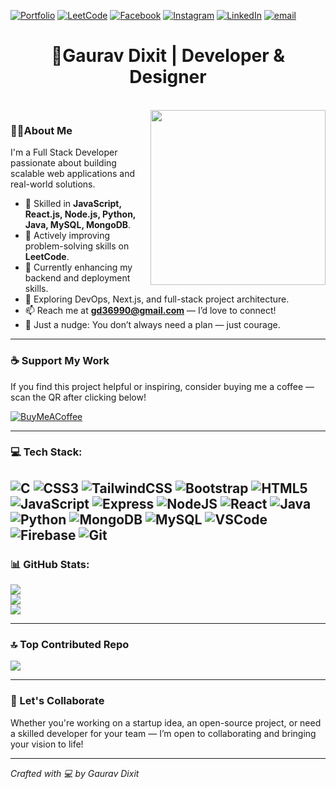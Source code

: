 [![Portfolio](https://img.shields.io/badge/Portfolio-Visit%20Now-%2300C897.svg?style=for-the-badge)](https://gaurav-dixit35.github.io/Portfolio/)
 [![LeetCode](https://img.shields.io/badge/LeetCode-%23FFA116.svg?logo=LeetCode&logoColor=white)](https://leetcode.com/u/Gaurav_Dixit_28/) [![Facebook](https://img.shields.io/badge/Facebook-%231877F2.svg?logo=Facebook&logoColor=white)](https://www.facebook.com/profile.php?id=100070377608503) [![Instagram](https://img.shields.io/badge/Instagram-%23E4405F.svg?logo=Instagram&logoColor=white)](https://www.instagram.com/g_dixit_28/) [![LinkedIn](https://img.shields.io/badge/LinkedIn-%230077B5.svg?logo=linkedin&logoColor=white)](https://www.linkedin.com/in/gaurav-dixit-3b0164229/) [![email](https://img.shields.io/badge/Email-D14836?logo=gmail&logoColor=white)](mailto:gd36990@gmail.com)
<br>

<h1 align="center">👋Gaurav Dixit | Developer & Designer</h1>
<br>
<img align="right" height="280" width="280" src="https://i.postimg.cc/h4mnRW2y/download.gif" />

###  👨‍💻About Me


I'm a Full Stack Developer passionate about building scalable web applications and real-world solutions.
- 💼 Skilled in **JavaScript, React.js, Node.js, Python, Java, MySQL, MongoDB**.
- 🧠 Actively improving problem-solving skills on **LeetCode**.
- 🔭 Currently enhancing my backend and deployment skills.
- 🌱 Exploring DevOps, Next.js, and full-stack project architecture.
- 📫 Reach me at **gd36990@gmail.com** — I’d love to connect!
- 🌟 Just a nudge: You don’t always need a plan — just courage.

---
### ☕ Support My Work  
If you find this project helpful or inspiring, consider buying me a coffee — scan the QR after clicking below!

[![BuyMeACoffee](https://img.shields.io/badge/Buy%20Me%20a%20Coffee-ffdd00?style=for-the-badge&logo=buy-me-a-coffee&logoColor=black)](https://i.postimg.cc/wBPmkSM5/my-qr.jpg)


---
### 💻 Tech Stack:
![C](https://img.shields.io/badge/c-%2300599C.svg?style=for-the-badge&logo=c&logoColor=white) ![CSS3](https://img.shields.io/badge/css3-%231572B6.svg?style=for-the-badge&logo=css3&logoColor=white) ![TailwindCSS](https://img.shields.io/badge/tailwindcss-%2338B2AC.svg?style=for-the-badge&logo=tailwind-css&logoColor=white) ![Bootstrap](https://img.shields.io/badge/bootstrap-%238511FA.svg?style=for-the-badge&logo=bootstrap&logoColor=white) ![HTML5](https://img.shields.io/badge/html5-%23E34F26.svg?style=for-the-badge&logo=html5&logoColor=white) ![JavaScript](https://img.shields.io/badge/javascript-%23323330.svg?style=for-the-badge&logo=javascript&logoColor=%23F7DF1E) ![Express](https://img.shields.io/badge/Express.js-%23000000.svg?style=for-the-badge&logo=express&logoColor=white)  ![NodeJS](https://img.shields.io/badge/node.js-6DA55F?style=for-the-badge&logo=node.js&logoColor=white) ![React](https://img.shields.io/badge/react-%2320232a.svg?style=for-the-badge&logo=react&logoColor=%2361DAFB) ![Java](https://img.shields.io/badge/Java-%23ED8B00.svg?style=for-the-badge&logo=openjdk&logoColor=white) ![Python](https://img.shields.io/badge/python-%233776AB.svg?style=for-the-badge&logo=python&logoColor=white) ![MongoDB](https://img.shields.io/badge/MongoDB-%234ea94b.svg?style=for-the-badge&logo=mongodb&logoColor=white)  ![MySQL](https://img.shields.io/badge/mysql-4479A1.svg?style=for-the-badge&logo=mysql&logoColor=white) ![VSCode](https://img.shields.io/badge/VSCode-%23007ACC.svg?style=for-the-badge&logo=visualstudiocode&logoColor=white) ![Firebase](https://img.shields.io/badge/Firebase-%23039BE5.svg?style=for-the-badge&logo=firebase&logoColor=white) ![Git](https://img.shields.io/badge/Git-%23F05033.svg?style=for-the-badge&logo=git&logoColor=white)
---

### 📊 GitHub Stats:
![](https://github-readme-stats.vercel.app/api?username=gaurav-dixit35&theme=dark&hide_border=false&include_all_commits=true&count_private=true)<br/>
![](https://nirzak-streak-stats.vercel.app/?user=gaurav-dixit35&theme=dark&hide_border=false)<br/>
![](https://github-readme-stats.vercel.app/api/top-langs/?username=gaurav-dixit35&theme=dark&hide_border=false&include_all_commits=true&count_private=true&layout=compact)

---
### 🔝 Top Contributed Repo
![](https://github-contributor-stats.vercel.app/api?username=gaurav-dixit35&limit=5&theme=dark&combine_all_yearly_contributions=true)

---
### 🚀 Let's Collaborate

Whether you're working on a startup idea, an open-source project, or need a skilled developer for your team — I’m open to collaborating and bringing your vision to life!

---

*Crafted with 💻 by Gaurav Dixit*
